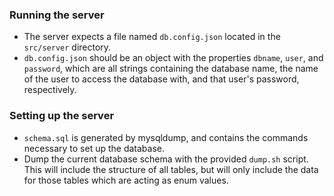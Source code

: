 ### Running the server

* The server expects a file named `db.config.json` located in the `src/server`
directory.
* `db.config.json` should be an object with the properties `dbname`, `user`, and
`password`, which are all strings containing the database name, the name of the
user to access the database with, and that user's password, respectively.

### Setting up the server

* `schema.sql` is generated by mysqldump, and contains the commands necessary to
set up the database.
* Dump the current database schema with the provided `dump.sh` script. This will
include the structure of all tables, but will only include the data for those
tables which are acting as enum values.
